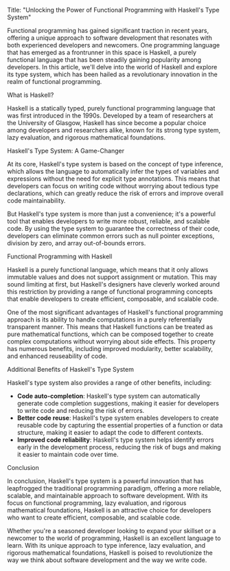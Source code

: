 Title: "Unlocking the Power of Functional Programming with Haskell's Type System"

Functional programming has gained significant traction in recent years, offering a unique approach to software development that resonates with both experienced developers and newcomers. One programming language that has emerged as a frontrunner in this space is Haskell, a purely functional language that has been steadily gaining popularity among developers. In this article, we'll delve into the world of Haskell and explore its type system, which has been hailed as a revolutionary innovation in the realm of functional programming.

What is Haskell?

Haskell is a statically typed, purely functional programming language that was first introduced in the 1990s. Developed by a team of researchers at the University of Glasgow, Haskell has since become a popular choice among developers and researchers alike, known for its strong type system, lazy evaluation, and rigorous mathematical foundations.

Haskell's Type System: A Game-Changer

At its core, Haskell's type system is based on the concept of type inference, which allows the language to automatically infer the types of variables and expressions without the need for explicit type annotations. This means that developers can focus on writing code without worrying about tedious type declarations, which can greatly reduce the risk of errors and improve overall code maintainability.

But Haskell's type system is more than just a convenience; it's a powerful tool that enables developers to write more robust, reliable, and scalable code. By using the type system to guarantee the correctness of their code, developers can eliminate common errors such as null pointer exceptions, division by zero, and array out-of-bounds errors.

Functional Programming with Haskell

Haskell is a purely functional language, which means that it only allows immutable values and does not support assignment or mutation. This may sound limiting at first, but Haskell's designers have cleverly worked around this restriction by providing a range of functional programming concepts that enable developers to create efficient, composable, and scalable code.

One of the most significant advantages of Haskell's functional programming approach is its ability to handle computations in a purely referentially transparent manner. This means that Haskell functions can be treated as pure mathematical functions, which can be composed together to create complex computations without worrying about side effects. This property has numerous benefits, including improved modularity, better scalability, and enhanced reuseability of code.

Additional Benefits of Haskell's Type System

Haskell's type system also provides a range of other benefits, including:

* **Code auto-completion**: Haskell's type system can automatically generate code completion suggestions, making it easier for developers to write code and reducing the risk of errors.
* **Better code reuse**: Haskell's type system enables developers to create reusable code by capturing the essential properties of a function or data structure, making it easier to adapt the code to different contexts.
* **Improved code reliability**: Haskell's type system helps identify errors early in the development process, reducing the risk of bugs and making it easier to maintain code over time.

Conclusion

In conclusion, Haskell's type system is a powerful innovation that has leapfrogged the traditional programming paradigm, offering a more reliable, scalable, and maintainable approach to software development. With its focus on functional programming, lazy evaluation, and rigorous mathematical foundations, Haskell is an attractive choice for developers who want to create efficient, composable, and scalable code.

Whether you're a seasoned developer looking to expand your skillset or a newcomer to the world of programming, Haskell is an excellent language to learn. With its unique approach to type inference, lazy evaluation, and rigorous mathematical foundations, Haskell is poised to revolutionize the way we think about software development and the way we write code.
